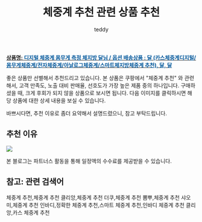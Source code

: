 ﻿---
layout: post
title:  "체중계 추천 관련 상품 추천"
author: teddy
categories: [ 생활/건강 ]
tags: [체중계 추천,체중계 추천 클리앙,체중계 추천 더쿠,체중계 추천 뽐뿌,체중계 추천 샤오미,체중계 추천 인바디,정확한 체중계 추천,스마트 체중계 추천,인바디 체중계 추천 클리앙,카스 체중계 추천]
image: https://static.coupangcdn.com/image/vendor_inventory/d7a7/659aff9de07a62b61bb492d8e4bb6c9ae82cf511ef1e6500fce522378c74.jpg 
description: "쿠팡에서 체중계 추천 관련 상품으로 가장 고객 선호도가 높은 제품 중 하나입니다."
---

<a href="https://link.coupang.com/re/AFFSDP?lptag=AF5385349&pageKey=5533410605&itemId=8689834880&vendorItemId=75976914415&traceid=V0-153-3ec1c49c2f19bfab"><b>상품명: <font color='#01579B'>디지털 체중계 몸무게 측정 체지방 달님 / 옵션 배송상품 : 달 (카스체중계디지털/몸무게체중계/전자체중계/아날로그체중계/스마트체지방체중계 추천), 달, 달</font></b></a>

좋은 상품만 선별해서 추천드리고 있습니다.
본 상품은 쿠팡에서 "체중계 추천" 와 관련해서, 고객 만족도, 노출 대비 판매율, 선호도가 가장 높은 제품 중의 하나입니다.
구매하셨을 때, 크게 후회가 되지 않을 상품으로 보시면 됩니다. 
다음 이미지를 클릭하시면 해당 상품에 대한 상세 내용을 보실 수 있습니다.

바쁘시다면, 추천 이유로 좀더 요약해서 설명드렸으니, 참고 부탁드립니다.

## 추천 이유 

<a href="https://link.coupang.com/re/AFFSDP?lptag=AF5385349&pageKey=5533410605&itemId=8689834880&vendorItemId=75976914415&traceid=V0-153-3ec1c49c2f19bfab"><img src="https://thumbnail9.coupangcdn.com/thumbnails/remote/q89/image/vendor_inventory/36dd/3ec7346a68e99a57054152ee5d4c7a94d2fb7604008a937a6c6e1de00340.jpg"></a> 

본 블로그는 파트너스 활동을 통해 일정액의 수수료를 제공받을 수 있습니다.

## 참고: 관련 검색어    
체중계 추천,체중계 추천 클리앙,체중계 추천 더쿠,체중계 추천 뽐뿌,체중계 추천 샤오미,체중계 추천 인바디,정확한 체중계 추천,스마트 체중계 추천,인바디 체중계 추천 클리앙,카스 체중계 추천